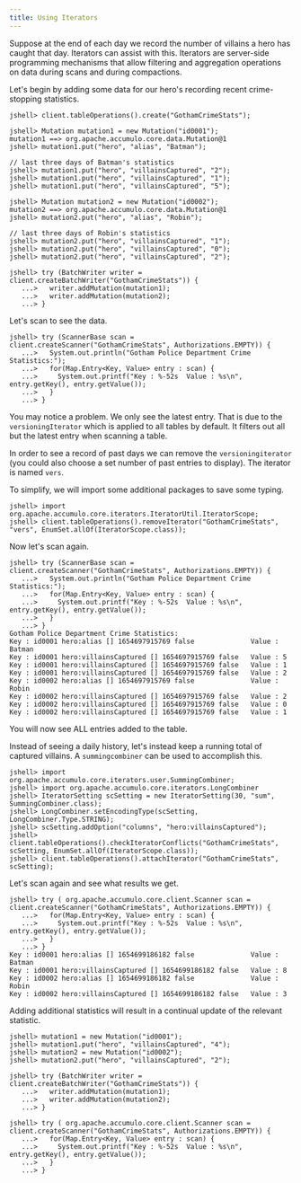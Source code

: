 ```yaml
---
title: Using Iterators
---
```


Suppose at the end of each day we record the number of villains a hero has caught that day. Iterators
can assist with this. Iterators are server-side programming mechanisms that allow filtering and
aggregation operations on data during scans and during compactions.

Let's begin by adding some data for our hero's recording recent crime-stopping statistics.

```commandlne
jshell> client.tableOperations().create("GothamCrimeStats");

jshell> Mutation mutation1 = new Mutation("id0001");
mutation1 ==> org.apache.accumulo.core.data.Mutation@1
jshell> mutation1.put("hero", "alias", "Batman");

// last three days of Batman's statistics
jshell> mutation1.put("hero", "villainsCaptured", "2");
jshell> mutation1.put("hero", "villainsCaptured", "1");
jshell> mutation1.put("hero", "villainsCaptured", "5");

jshell> Mutation mutation2 = new Mutation("id0002");
mutation2 ==> org.apache.accumulo.core.data.Mutation@1
jshell> mutation2.put("hero", "alias", "Robin");

// last three days of Robin's statistics
jshell> mutation2.put("hero", "villainsCaptured", "1");
jshell> mutation2.put("hero", "villainsCaptured", "0");
jshell> mutation2.put("hero", "villainsCaptured", "2");

jshell> try (BatchWriter writer = client.createBatchWriter("GothamCrimeStats")) {
   ...>   writer.addMutation(mutation1);
   ...>   writer.addMutation(mutation2);
   ...> }
```

Let's scan to see the data. 

```commandline
jshell> try (ScannerBase scan = client.createScanner("GothamCrimeStats", Authorizations.EMPTY)) {
   ...>   System.out.println("Gotham Police Department Crime Statistics:");
   ...>   for(Map.Entry<Key, Value> entry : scan) {
   ...>     System.out.printf("Key : %-52s  Value : %s\n", entry.getKey(), entry.getValue());
   ...>   }
   ...> }
```   

You may notice a problem. We only see the latest entry. That is due to the
`versioningIterator` which is applied to all tables by default. It filters out all but the latest entry
when scanning a table. 

In order to see a record of past days we can remove the `versioningiterator` (you could also choose
a set number of past entries to display). The iterator is named `vers`.

To simplify, we will import some additional packages to save some typing.

```commandline
jshell> import org.apache.accumulo.core.iterators.IteratorUtil.IteratorScope;
jshell> client.tableOperations().removeIterator("GothamCrimeStats", "vers", EnumSet.allOf(IteratorScope.class));
```

Now let's scan again.

```commandline
jshell> try (ScannerBase scan = client.createScanner("GothamCrimeStats", Authorizations.EMPTY)) {
   ...>   System.out.println("Gotham Police Department Crime Statistics:");
   ...>   for(Map.Entry<Key, Value> entry : scan) {
   ...>     System.out.printf("Key : %-52s  Value : %s\n", entry.getKey(), entry.getValue());
   ...>   }
   ...> }   
Gotham Police Department Crime Statistics:
Key : id0001 hero:alias [] 1654697915769 false              Value : Batman
Key : id0001 hero:villainsCaptured [] 1654697915769 false   Value : 5
Key : id0001 hero:villainsCaptured [] 1654697915769 false   Value : 1
Key : id0001 hero:villainsCaptured [] 1654697915769 false   Value : 2
Key : id0002 hero:alias [] 1654697915769 false              Value : Robin
Key : id0002 hero:villainsCaptured [] 1654697915769 false   Value : 2
Key : id0002 hero:villainsCaptured [] 1654697915769 false   Value : 0
Key : id0002 hero:villainsCaptured [] 1654697915769 false   Value : 1
```
 
You will now see ALL entries added to the table.

Instead of seeing a daily history, let's instead keep a running total of captured villains. 
A `summingcombiner` can be used to accomplish this.

```commandline
jshell> import org.apache.accumulo.core.iterators.user.SummingCombiner;
jshell> import org.apache.accumulo.core.iterators.LongCombiner
jshell> IteratorSetting scSetting = new IteratorSetting(30, "sum", SummingCombiner.class);
jshell> LongCombiner.setEncodingType(scSetting, LongCombiner.Type.STRING);
jshell> scSetting.addOption("columns", "hero:villainsCaptured");
jshell> client.tableOperations().checkIteratorConflicts("GothamCrimeStats", scSetting, EnumSet.allOf(IteratorScope.class));
jshell> client.tableOperations().attachIterator("GothamCrimeStats", scSetting);
```

Let's scan again and see what results we get.

```commandline
jshell> try ( org.apache.accumulo.core.client.Scanner scan = client.createScanner("GothamCrimeStats", Authorizations.EMPTY)) {
   ...>   for(Map.Entry<Key, Value> entry : scan) {
   ...>     System.out.printf("Key : %-52s  Value : %s\n", entry.getKey(), entry.getValue());
   ...>   }
   ...> }
Key : id0001 hero:alias [] 1654699186182 false              Value : Batman
Key : id0001 hero:villainsCaptured [] 1654699186182 false   Value : 8
Key : id0002 hero:alias [] 1654699186182 false              Value : Robin
Key : id0002 hero:villainsCaptured [] 1654699186182 false   Value : 3
```

Adding additional statistics will result in a continual update of the relevant statistic.

```commandline
jshell> mutation1 = new Mutation("id0001");
jshell> mutation1.put("hero", "villainsCaptured", "4");
jshell> mutation2 = new Mutation("id0002");
jshell> mutation2.put("hero", "villainsCaptured", "2");

jshell> try (BatchWriter writer = client.createBatchWriter("GothamCrimeStats")) {
   ...>   writer.addMutation(mutation1);
   ...>   writer.addMutation(mutation2);
   ...> }

jshell> try ( org.apache.accumulo.core.client.Scanner scan = client.createScanner("GothamCrimeStats", Authorizations.EMPTY)) {
   ...>   for(Map.Entry<Key, Value> entry : scan) {
   ...>     System.out.printf("Key : %-52s  Value : %s\n", entry.getKey(), entry.getValue());
   ...>   }
   ...> }
```

